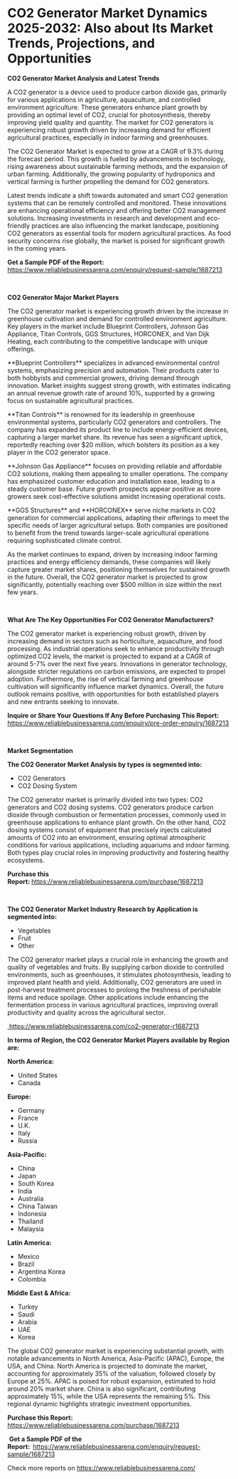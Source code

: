 <p><h1>CO2 Generator Market Dynamics 2025-2032: Also about Its Market Trends, Projections, and Opportunities</h1></p><p><strong>CO2 Generator Market Analysis and Latest Trends</strong></p>
<p><p>A CO2 generator is a device used to produce carbon dioxide gas, primarily for various applications in agriculture, aquaculture, and controlled environment agriculture. These generators enhance plant growth by providing an optimal level of CO2, crucial for photosynthesis, thereby improving yield quality and quantity. The market for CO2 generators is experiencing robust growth driven by increasing demand for efficient agricultural practices, especially in indoor farming and greenhouses. </p><p>The CO2 Generator Market is expected to grow at a CAGR of 9.3% during the forecast period. This growth is fueled by advancements in technology, rising awareness about sustainable farming methods, and the expansion of urban farming. Additionally, the growing popularity of hydroponics and vertical farming is further propelling the demand for CO2 generators. </p><p>Latest trends indicate a shift towards automated and smart CO2 generation systems that can be remotely controlled and monitored. These innovations are enhancing operational efficiency and offering better CO2 management solutions. Increasing investments in research and development and eco-friendly practices are also influencing the market landscape, positioning CO2 generators as essential tools for modern agricultural practices. As food security concerns rise globally, the market is poised for significant growth in the coming years.</p></p>
<p><strong>Get a Sample PDF of the Report:&nbsp;</strong> <a href="https://www.reliablebusinessarena.com/enquiry/request-sample/1687213?utm_campaign=2188&utm_medium=2&utm_source=Github&utm_content=ia&utm_term=09042025&utm_id=co2-generator">https://www.reliablebusinessarena.com/enquiry/request-sample/1687213</a></p>
<p>&nbsp;</p>
<p><strong>CO2 Generator Major Market Players</strong></p>
<p><p>The CO2 generator market is experiencing growth driven by the increase in greenhouse cultivation and demand for controlled environment agriculture. Key players in the market include Blueprint Controllers, Johnson Gas Appliance, Titan Controls, GGS Structures, HORCONEX, and Van Dijk Heating, each contributing to the competitive landscape with unique offerings.</p><p>**Blueprint Controllers** specializes in advanced environmental control systems, emphasizing precision and automation. Their products cater to both hobbyists and commercial growers, driving demand through innovation. Market insights suggest strong growth, with estimates indicating an annual revenue growth rate of around 10%, supported by a growing focus on sustainable agricultural practices.</p><p>**Titan Controls** is renowned for its leadership in greenhouse environmental systems, particularly CO2 generators and controllers. The company has expanded its product line to include energy-efficient devices, capturing a larger market share. Its revenue has seen a significant uptick, reportedly reaching over $20 million, which bolsters its position as a key player in the CO2 generator space.</p><p>**Johnson Gas Appliance** focuses on providing reliable and affordable CO2 solutions, making them appealing to smaller operations. The company has emphasized customer education and installation ease, leading to a steady customer base. Future growth prospects appear positive as more growers seek cost-effective solutions amidst increasing operational costs.</p><p>**GGS Structures** and **HORCONEX** serve niche markets in CO2 generation for commercial applications, adapting their offerings to meet the specific needs of larger agricultural setups. Both companies are positioned to benefit from the trend towards larger-scale agricultural operations requiring sophisticated climate control.</p><p>As the market continues to expand, driven by increasing indoor farming practices and energy efficiency demands, these companies will likely capture greater market shares, positioning themselves for sustained growth in the future. Overall, the CO2 generator market is projected to grow significantly, potentially reaching over $500 million in size within the next few years.</p></p>
<p>&nbsp;</p>
<p><strong>What Are The Key Opportunities For CO2 Generator Manufacturers?</strong></p>
<p><p>The CO2 generator market is experiencing robust growth, driven by increasing demand in sectors such as horticulture, aquaculture, and food processing. As industrial operations seek to enhance productivity through optimized CO2 levels, the market is projected to expand at a CAGR of around 5-7% over the next five years. Innovations in generator technology, alongside stricter regulations on carbon emissions, are expected to propel adoption. Furthermore, the rise of vertical farming and greenhouse cultivation will significantly influence market dynamics. Overall, the future outlook remains positive, with opportunities for both established players and new entrants seeking to innovate.</p></p>
<p><strong>Inquire or Share Your Questions If Any Before Purchasing This Report:</strong> <a href="https://www.reliablebusinessarena.com/enquiry/pre-order-enquiry/1687213?utm_campaign=2188&utm_medium=2&utm_source=Github&utm_content=ia&utm_term=09042025&utm_id=co2-generator">https://www.reliablebusinessarena.com/enquiry/pre-order-enquiry/1687213</a></p>
<p>&nbsp;</p>
<p><strong>Market Segmentation</strong></p>
<p><strong>The CO2 Generator Market Analysis by types is segmented into:</strong></p>
<p><ul><li>CO2 Generators</li><li>CO2 Dosing System</li></ul></p>
<p><p>The CO2 generator market is primarily divided into two types: CO2 generators and CO2 dosing systems. CO2 generators produce carbon dioxide through combustion or fermentation processes, commonly used in greenhouse applications to enhance plant growth. On the other hand, CO2 dosing systems consist of equipment that precisely injects calculated amounts of CO2 into an environment, ensuring optimal atmospheric conditions for various applications, including aquariums and indoor farming. Both types play crucial roles in improving productivity and fostering healthy ecosystems.</p></p>
<p><strong>Purchase this Report:&nbsp;</strong><a href="https://www.reliablebusinessarena.com/purchase/1687213?utm_campaign=2188&utm_medium=2&utm_source=Github&utm_content=ia&utm_term=09042025&utm_id=co2-generator">https://www.reliablebusinessarena.com/purchase/1687213</a></p>
<p>&nbsp;</p>
<p><strong>The CO2 Generator Market Industry Research by Application is segmented into:</strong></p>
<p><ul><li>Vegetables</li><li>Fruit</li><li>Other</li></ul></p>
<p><p>The CO2 generator market plays a crucial role in enhancing the growth and quality of vegetables and fruits. By supplying carbon dioxide to controlled environments, such as greenhouses, it stimulates photosynthesis, leading to improved plant health and yield. Additionally, CO2 generators are used in post-harvest treatment processes to prolong the freshness of perishable items and reduce spoilage. Other applications include enhancing the fermentation process in various agricultural practices, improving overall productivity and quality across the agricultural sector.</p></p>
<p><a href="https://www.reliablebusinessarena.com/co2-generator-r1687213?utm_campaign=2188&utm_medium=2&utm_source=Github&utm_content=ia&utm_term=09042025&utm_id=co2-generator">&nbsp;https://www.reliablebusinessarena.com/co2-generator-r1687213</a></p>
<p><strong>In terms of Region, the CO2 Generator Market Players available by Region are:</strong></p>
<p>
    <p> <strong> North America: </strong>
        <ul>
            <li>United States</li>
            <li>Canada</li>
        </ul>
        </p> 
    <p> <strong> Europe: </strong>
        <ul>
            <li>Germany</li>
            <li>France</li>
            <li>U.K.</li>
            <li>Italy</li>
            <li>Russia</li>
        </ul>
        </p> 
    <p> <strong> Asia-Pacific: </strong>
        <ul>
            <li>China</li>
            <li>Japan</li>
            <li>South Korea</li>
            <li>India</li>
            <li>Australia</li>
            <li>China Taiwan</li>
            <li>Indonesia</li>
            <li>Thailand</li>
            <li>Malaysia</li>
        </ul>
        </p> 
    <p> <strong> Latin America: </strong>
        <ul>
            <li>Mexico</li>
            <li>Brazil</li>
            <li>Argentina Korea</li>
            <li>Colombia</li>
        </ul>
        </p> 
    <p> <strong> Middle East & Africa: </strong>
        <ul>
            <li>Turkey</li>
            <li>Saudi</li>
            <li>Arabia</li>
            <li>UAE</li>
            <li>Korea</li>
        </ul>
    </p>
    </p>
<p><p>The global CO2 generator market is experiencing substantial growth, with notable advancements in North America, Asia-Pacific (APAC), Europe, the USA, and China. North America is projected to dominate the market, accounting for approximately 35% of the valuation, followed closely by Europe at 25%. APAC is poised for robust expansion, estimated to hold around 20% market share. China is also significant, contributing approximately 15%, while the USA represents the remaining 5%. This regional dynamic highlights strategic investment opportunities.</p></p>
<p><strong>Purchase this Report: </strong><a href="https://www.reliablebusinessarena.com/purchase/1687213?utm_campaign=2188&utm_medium=2&utm_source=Github&utm_content=ia&utm_term=09042025&utm_id=co2-generator">https://www.reliablebusinessarena.com/purchase/1687213</a></p>
<p>&nbsp;<strong>Get a Sample PDF of the Report:&nbsp;&nbsp;</strong><a href="https://www.reliablebusinessarena.com/enquiry/request-sample/1687213?utm_campaign=2188&utm_medium=2&utm_source=Github&utm_content=ia&utm_term=09042025&utm_id=co2-generator">https://www.reliablebusinessarena.com/enquiry/request-sample/1687213</a></p>
<p><strong></strong></p>
<p>Check more reports on <a href="https://www.reliablebusinessarena.com/?utm_campaign=2188&utm_medium=2&utm_source=Github&utm_content=ia&utm_term=09042025&utm_id=co2-generator">https://www.reliablebusinessarena.com/</a></p>